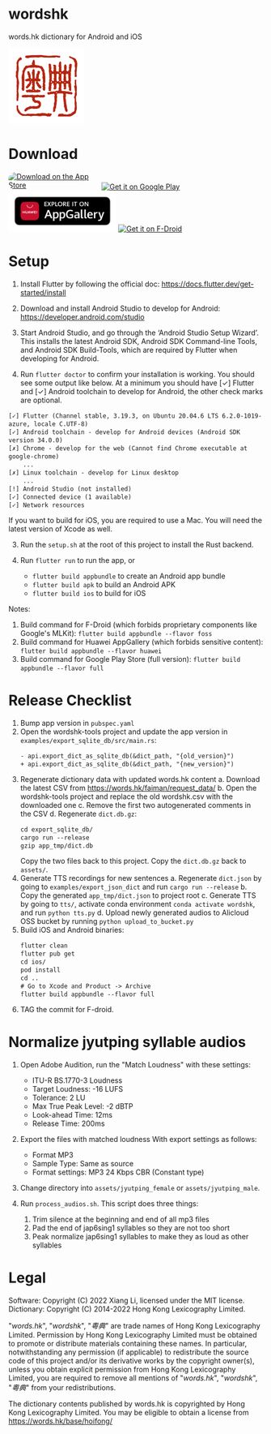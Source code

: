 # wordshk

words.hk dictionary for Android and iOS

<img alt='wordshk app logo' src='assets/icon.png' style='width: 150px'>

# Download

<a href="https://apps.apple.com/us/app/words-hk-%E7%B2%B5%E5%85%B8/id1621976909?itsct=apps_box_badge&amp;itscg=30200" style="display: inline-block; overflow: hidden; border-radius: 13px; width: 180px"><img src="https://tools.applemediaservices.com/api/badges/download-on-the-app-store/black/en-us?size=250x83&amp;releaseDate=1657756800&h=1600d970c262d2b70ad557b308a2154b" alt="Download on the App Store" style="border-radius: 13px; width: 200px; height: 60px; padding-top: 10px padding-bottom: 10px"></a>
<a href='https://play.google.com/store/apps/details?id=hk.words.wordshk&pcampaignid=pcampaignidMKT-Other-global-all-co-prtnr-py-PartBadge-Mar2515-1'><img alt='Get it on Google Play' src='https://play.google.com/intl/en_us/badges/static/images/badges/en_badge_web_generic.png' height="80"/></a>
<a href='https://url.cloud.huawei.com/rBETYqkcU0?shareTo=qrcode'><img alt='Explore it on AppGallery' src='graphics/huawei_appgallery_badge.png' height="80"></a>
<a href="https://f-droid.org/repository/browse/?fdid=hk.words.wordshk"><img alt="Get it on F-Droid" height="80" src="https://f-droid.org/badge/get-it-on.png"/></a>

# Setup

1. Install Flutter by following the official doc: https://docs.flutter.dev/get-started/install

2. Download and install Android Studio to develop for Android: https://developer.android.com/studio

3. Start Android Studio, and go through the ‘Android Studio Setup Wizard’. This installs the latest Android SDK, Android SDK Command-line Tools, and Android SDK Build-Tools, which are required by Flutter when developing for Android.

4. Run `flutter doctor` to confirm your installation is working. You should see some output like below.
At a minimum you should have [✓] Flutter and [✓] Android toolchain to develop for Android, the other check marks are optional.
```
[✓] Flutter (Channel stable, 3.19.3, on Ubuntu 20.04.6 LTS 6.2.0-1019-azure, locale C.UTF-8)
[✓] Android toolchain - develop for Android devices (Android SDK version 34.0.0)
[✗] Chrome - develop for the web (Cannot find Chrome executable at google-chrome)
    ...
[✗] Linux toolchain - develop for Linux desktop
    ...
[!] Android Studio (not installed)
[✓] Connected device (1 available)
[✓] Network resources
```

If you want to build for iOS, you are required to use a Mac. You will need the latest version of Xcode as well.

3. Run the `setup.sh` at the root of this project to install the Rust backend.

4. Run `flutter run` to run the app, or
   * `flutter build appbundle` to create an Android app bundle
   * `flutter build apk` to build an Android APK
   * `flutter build ios` to build for iOS

Notes:
1. Build command for F-Droid (which forbids proprietary components like Google's MLKit):
   `flutter build appbundle --flavor foss`
2. Build command for Huawei AppGallery (which forbids sensitive content):
   `flutter build appbundle --flavor huawei`
3. Build command for Google Play Store (full version):
   `flutter build appbundle --flavor full`


# Release Checklist
1. Bump app version in `pubspec.yaml`
2. Open the wordshk-tools project and update the app version in `examples/export_sqlite_db/src/main.rs`:
   ```
   - api.export_dict_as_sqlite_db(&dict_path, "{old_version}")
   + api.export_dict_as_sqlite_db(&dict_path, "{new_version}")
   ```
3. Regenerate dictionary data with updated words.hk content
   a. Download the latest CSV from https://words.hk/faiman/request_data/
   b. Open the wordshk-tools project and replace the old wordshk.csv with the downloaded one
   c. Remove the first two autogenerated comments in the CSV
   d. Regenerate `dict.db.gz`:
      ```
      cd export_sqlite_db/
      cargo run --release
      gzip app_tmp/dict.db
      ```
      Copy the two files back to this project. Copy the `dict.db.gz` back to `assets/`.
4. Generate TTS recordings for new sentences
   a. Regenerate `dict.json` by going to `examples/export_json_dict` and run `cargo run --release`
   b. Copy the generated `app_tmp/dict.json` to project root
   c. Generate TTS by going to `tts/`, activate conda environment `conda activate wordshk`, and run `python tts.py`
   d. Upload newly generated audios to Alicloud OSS bucket by running `python upload_to_bucket.py`
5. Build iOS and Android binaries:
   ```
   flutter clean
   flutter pub get
   cd ios/
   pod install
   cd ..
   # Go to Xcode and Product -> Archive
   flutter build appbundle --flavor full
   ```
6. TAG the commit for F-droid.

# Normalize jyutping syllable audios

1. Open Adobe Audition, run the "Match Loudness" with these settings:
   
   * ITU-R BS.1770-3 Loudness
   * Target Loudness: -16 LUFS
   * Tolerance: 2 LU
   * Max True Peak Level: -2 dBTP
   * Look-ahead Time: 12ms
   * Release Time: 200ms

2. Export the files with matched loudness
   With export settings as follows:
   
   * Format MP3
   * Sample Type: Same as source
   * Format settings: MP3 24 Kbps CBR (Constant type)

3. Change directory into `assets/jyutping_female` or `assets/jyutping_male`.

4. Run `process_audios.sh`. This script does three things:
   
   1. Trim silence at the beginning and end of all mp3 files
   2. Pad the end of jap6sing1 syllables so they are not too short
   3. Peak normalize jap6sing1 syllables to make they as loud as other syllables

# Legal

Software: Copyright (C) 2022 Xiang Li, licensed under the MIT license.
Dictionary: Copyright (C) 2014-2022 Hong Kong Lexicography Limited.

"*words.hk*", "*wordshk*", "*粵典*" are trade names of Hong Kong Lexicography
Limited. Permission by Hong Kong Lexicography Limited must be obtained to
promote or distribute materials containing these names. In particular,
notwithstanding any permission (if applicable) to redistribute the source code
of this project and/or its derivative works by the copyright owner(s), unless
you obtain explicit permission from Hong Kong Lexicography Limited, you are
required to remove all mentions of "*words.hk*", "*wordshk*", "*粵典*" from
your redistributions.

The dictionary contents published by words.hk is copyrighted by Hong Kong
Lexicography Limited. You may be eligible to obtain a license from
https://words.hk/base/hoifong/

